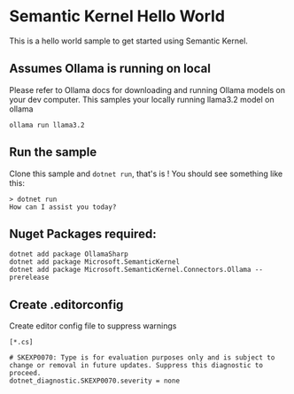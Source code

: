 # Semantic Kernel Hello World

This is a hello world sample to get started using Semantic Kernel.

## Assumes Ollama is running on local
Please refer to Ollama docs for downloading and running Ollama models on your dev computer. This samples your locally running llama3.2 model on ollama

```
ollama run llama3.2
```

## Run the sample

Clone this sample and `dotnet run`, that's is ! You should see something like this:

```
> dotnet run
How can I assist you today?
```


## Nuget Packages required:

```
dotnet add package OllamaSharp
dotnet add package Microsoft.SemanticKernel
dotnet add package Microsoft.SemanticKernel.Connectors.Ollama --prerelease
```

## Create .editorconfig 
Create editor config file to suppress warnings

```
[*.cs]

# SKEXP0070: Type is for evaluation purposes only and is subject to change or removal in future updates. Suppress this diagnostic to proceed.
dotnet_diagnostic.SKEXP0070.severity = none
```
